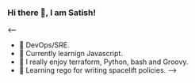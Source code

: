 ### Hi there 👋,  I am Satish!

<--

- 🔭 DevOps/SRE.
- 🌱 Currently learnign Javascript.
- 👯 I really enjoy terraform, Python, bash and Groovy.
- 🤔 Learning rego for writing spacelift policies.
-->
